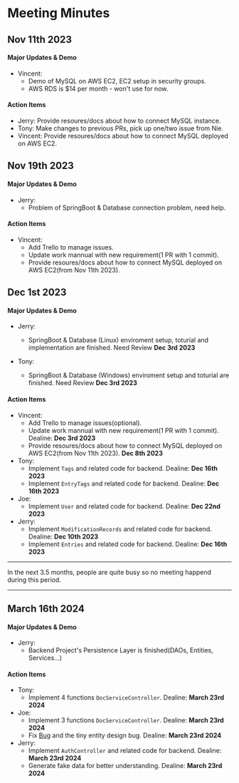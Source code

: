 # Meeting Minutes


## Nov 11th 2023
#### Major Updates & Demo
- Vincent: 
    - Demo of MySQL on AWS EC2, EC2 setup in security groups. 
    - AWS RDS is $14 per month - won't use for now. 

#### Action Items
- Jerry: Provide resoures/docs about how to connect MySQL instance. 
- Tony: Make changes to previous PRs, pick up one/two issue from Nie. 
- Vincent: Provide resoures/docs about how to connect MySQL deployed on AWS EC2. 

## Nov 19th 2023
#### Major Updates & Demo
- Jerry: 
    - Problem of SpringBoot & Database connection problem, need help.

#### Action Items
- Vincent: 
    - Add Trello to manage issues. 
    - Update work mannual with new requirement(1 PR with 1 commit). 
    - Provide resoures/docs about how to connect MySQL deployed on AWS EC2(from Nov 11th 2023). 

## Dec 1st 2023
#### Major Updates & Demo
- Jerry: 
    - SpringBoot & Database (Linux) enviroment setup, toturial and implementation are finished. Need Review **Dec 3rd 2023**

- Tony: 
    - SpringBoot & Database (Windows) enviroment setup and toturial are finished. Need Review **Dec 3rd 2023**

#### Action Items
- Vincent: 
    - Add Trello to manage issues(optional). 
    - Update work mannual with new requirement(1 PR with 1 commit). Dealine: **Dec 3rd 2023**
    - Provide resoures/docs about how to connect MySQL deployed on AWS EC2(from Nov 11th 2023). **Dec 8th 2023**
- Tony: 
    - Implement `Tags` and related code for backend. Dealine: **Dec 16th 2023**
    - Implement `EntryTags` and related code for backend. Dealine: **Dec 16th 2023**
- Joe: 
    - Implement `User` and related code for backend. Dealine: **Dec 22nd 2023**
- Jerry: 
    - Implement `ModificationRecords` and related code for backend. Dealine: **Dec 10th 2023**
    - Implement `Entries` and related code for backend. Dealine: **Dec 16th 2023**

***
In the next 3.5 months, people are quite busy so no meeting happend during this period.
***

## March 16th 2024
#### Major Updates & Demo
- Jerry: 
    - Backend Project's Persistence Layer is finished(DAOs, Entities, Services...)

#### Action Items
- Tony: 
    - Implement 4 functions `DocServiceController`. Dealine: **March 23rd 2024**
- Joe: 
    - Implement 3 functions `DocServiceController`. Dealine: **March 23rd 2024**
    - Fix [Bug](https://github.com/RunpengNie/underdog-s-struggling/issues/26) and the tiny entity design bug. Dealine: **March 23rd 2024**
- Jerry: 
    - Implement `AuthController` and related code for backend. Dealine: **March 23rd 2024**
    - Generate fake data for better understanding. Dealine: **March 23rd 2024**
